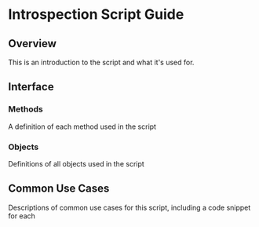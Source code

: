# Introspection Script Guide

## Overview

This is an introduction to the script and what it's used  for.

## Interface

### Methods

A definition of each method used in the script

### Objects

Definitions of all objects used in the script

## Common Use Cases

Descriptions of common use cases for this script, including a code snippet for each
